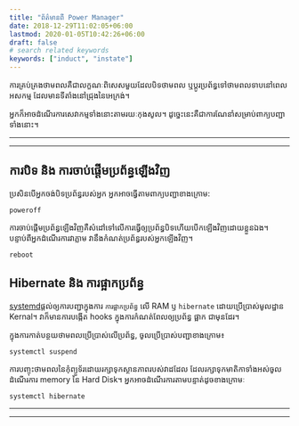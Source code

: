 ```yaml
---
title: "ព័ត៌មានពី Power Manager"
date: 2018-12-29T11:02:05+06:00
lastmod: 2020-01-05T10:42:26+06:00
draft: false
# search related keywords
keywords: ["induct", "instate"]
---
```

ការគ្រប់គ្រងថាមពលគឺជាលក្ខណៈពិសេសមួយដែលបិទថាមពល ឬប្តូរប្រព័ន្ធទៅថាមពលទាបនៅពេលអសកម្ម ដែលមានទីតាំងនៅជ្រុងនៃអេក្រង់។

អ្នកក៏អាចដំណើរការសេវាកម្មទាំងនោះតាមរយៈកុងសូល។ ដូច្នេះនេះគឺជាការណែនាំសម្រាប់ពាក្យបញ្ជាទាំងនោះ។

---
---

## ការបិទ និង ការចាប់ផ្តើមប្រព័ន្ធឡើងវិញ
ប្រសិនបើអ្នកចង់បិទប្រព័ន្ធរបស់អ្នក អ្នកអាចធ្វើតាមពាក្យបញ្ជាខាងក្រោម:
```
poweroff    
```
ការចាប់ផ្តើមប្រព័ន្ធឡើងវិញគឺសំដៅទៅលើការធ្វើឲ្យប្រព័ន្ធបិទហើយបើកឡើងវិញដោយខ្លួនឯង។ បន្ទាប់ពីអ្នកដំណើរការវាភ្លាម វានឹងកំណត់ប្រព័ន្ធរបស់អ្នកឡើងវិញ។
```
reboot  
```
## Hibernate និង ការផ្អាកប្រព័ន្ធ
[systemd](https://www.koompi.org/basic/system-manager/system_manager/)ផ្តល់ឲ្យការបញ្ជាក្នុងការ `ការផ្អាកប្រព័ន្ធ` លើ RAM ឫ `hibernate` ដោយប្រើប្រាស់មូលដ្ឋាន Kernal។ វាក៏មានការបង្កើត hooks ក្នុងការកំណត់ពែលឲ្យប្រព័ន្ធ ផ្អាក ជាមុនដែរ។

ក្នុងការកាត់បន្ថយថាមពលប្រើប្រាស់លើប្រព័ន្ធ, ចូលប្រើប្រាស់បញ្ជាខាងក្រោម៖
```
systemctl suspend
```
ការបញ្ចុះថាមពលនៃកុំព្យួទ័រដោយរក្សាទុកស្ថានភាពរបស់វាដដែល ដែលរក្សាទុកមាតិកាទាំងអស់ចូលដំណើរការ memory នៃ Hard Disk។ អ្នកអាចដំណើរការតាមបន្ទាត់ដូចខាងក្រោមៈ

```
systemctl hibernate
```

----
----
